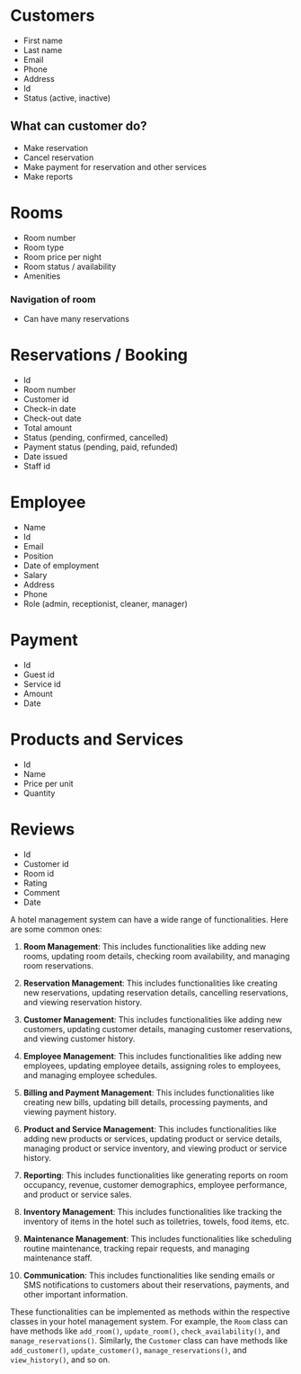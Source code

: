 # Customers
* First name
* Last name
* Email
* Phone
* Address
* Id
* Status (active, inactive)

## What can customer do?
* Make reservation
* Cancel reservation
* Make payment for reservation and other services
* Make reports

# Rooms
* Room number
* Room type
* Room price per night
* Room status / availability
* Amenities

### Navigation of room
* Can have many reservations

# Reservations / Booking
* Id
* Room number
* Customer id
* Check-in date
* Check-out date
* Total amount
* Status (pending, confirmed, cancelled)
* Payment status (pending, paid, refunded)
* Date issued
* Staff id


# Employee
* Name
* Id
* Email
* Position
* Date of employment
* Salary
* Address
* Phone
* Role (admin, receptionist, cleaner, manager)


# Payment
* Id
* Guest id
* Service id
* Amount
* Date

# Products and Services
* Id
* Name
* Price per unit
* Quantity

# Reviews
* Id
* Customer id
* Room id
* Rating
* Comment
* Date


A hotel management system can have a wide range of functionalities. Here are some common ones:

1. **Room Management**: This includes functionalities like adding new rooms, updating room details, checking room availability, and managing room reservations.

2. **Reservation Management**: This includes functionalities like creating new reservations, updating reservation details, cancelling reservations, and viewing reservation history.

3. **Customer Management**: This includes functionalities like adding new customers, updating customer details, managing customer reservations, and viewing customer history.

4. **Employee Management**: This includes functionalities like adding new employees, updating employee details, assigning roles to employees, and managing employee schedules.

5. **Billing and Payment Management**: This includes functionalities like creating new bills, updating bill details, processing payments, and viewing payment history.

6. **Product and Service Management**: This includes functionalities like adding new products or services, updating product or service details, managing product or service inventory, and viewing product or service history.

7. **Reporting**: This includes functionalities like generating reports on room occupancy, revenue, customer demographics, employee performance, and product or service sales.

8. **Inventory Management**: This includes functionalities like tracking the inventory of items in the hotel such as toiletries, towels, food items, etc.

9. **Maintenance Management**: This includes functionalities like scheduling routine maintenance, tracking repair requests, and managing maintenance staff.

10. **Communication**: This includes functionalities like sending emails or SMS notifications to customers about their reservations, payments, and other important information.

These functionalities can be implemented as methods within the respective classes in your hotel management system. For example, the `Room` class can have methods like `add_room()`, `update_room()`, `check_availability()`, and `manage_reservations()`. Similarly, the `Customer` class can have methods like `add_customer()`, `update_customer()`, `manage_reservations()`, and `view_history()`, and so on.

